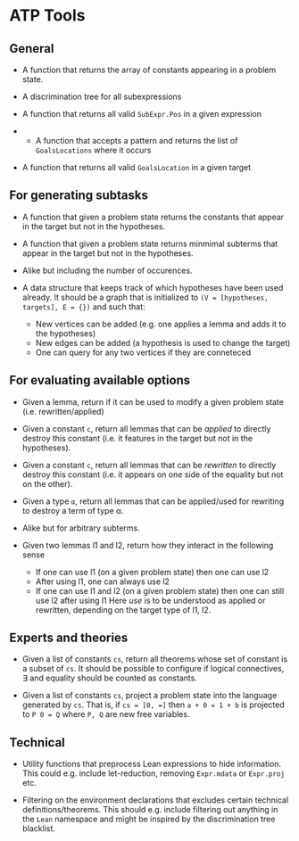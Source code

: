# ATP Tools

## General 

- A function that returns the array of constants appearing in a problem state.  

- A discrimination tree for all subexpressions

- A function that returns all valid `SubExpr.Pos` in a given expression

- - A function that accepts a pattern and returns the list of `GoalsLocations` where it occurs

- A function that returns all valid `GoalsLocation` in a given target 

## For generating subtasks

- A function that given a problem state returns the constants that appear in the target but not in the hypotheses.

- A function that given a problem state returns minmimal subterms that appear in the target but not in the hypotheses.

- Alike but including the number of occurences.

- A data structure that keeps track of which hypotheses have been used already. It should be a graph that is initialized to `(V = [hypotheses, targets], E = {})` and such that: 
    - New vertices can be added (e.g. one applies a lemma and adds it to the hypotheses)
    - New edges can be added (a hypothesis is used to change the target)
    - One can query for any two vertices if they are conneteced

## For evaluating available options 

- Given a lemma, return if it can be used to modify a given problem state (i.e. rewritten/applied)

- Given a constant `c`, return all lemmas that can be *applied* to directly destroy this constant (i.e. it features in the target but not in the hypotheses).

- Given a constant `c`, return all lemmas that can be *rewritten* to directly destroy this constant (i.e. it appears on one side of the equality but not on the other).

- Given a type `α`, return all lemmas that can be applied/used for rewriting to destroy a term of type α. 

- Alike but for arbitrary subterms.

- Given two lemmas l1 and l2, return how they interact in the following sense 
    - If one can use l1 (on a given problem state) then one can use l2
    - After using l1, one can always use l2
    - If one can use l1 and l2 (on a given problem state) then one can still use l2 after using l1
  Here *use* is to be understood as applied or rewritten, depending on the target type of l1, l2. 

## Experts and theories

- Given a list of constants `cs`, return all theorems whose set of constant is a subset of `cs`. It should be possible to configure if logical connectives, ∃ and equality should be counted as constants. 

- Given a list of constants `cs`, project a problem state into the language generated by `cs`. That is, if `cs = [0, =]` then `a + 0 = 1 + b` is projected to `P 0 = Q` where `P, Q` are new free variables. 

## Technical 

- Utility functions that preprocess Lean expressions to hide information. This could e.g. include let-reduction, removing `Expr.mdata` or `Expr.proj` etc. 

- Filtering on the environment declarations that excludes certain technical definitions/theorems. This should e.g. include filtering out anything in the `Lean` namespace and might be inspired by the discrimination tree blacklist.  
